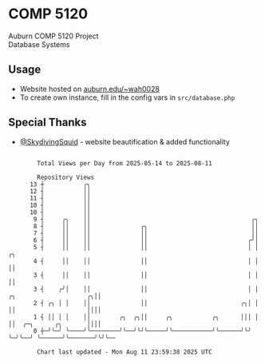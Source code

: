 # COMP 5120
Auburn COMP 5120 Project  
Database Systems

## Usage
- Website hosted on [auburn.edu/~wah0028](https://webhome.auburn.edu/~wah0028/)
- To create own instance, fill in the config vars in `src/database.php`

## Special Thanks
- [@SkydivingSquid](https://github.com/SkydivingSquid) - website beautification & added functionality

```

        Total Views per Day from 2025-05-14 to 2025-08-11

        Repository Views
      13 ┼           ╭╮
      12 ┤           ││
      11 ┤           ││
      10 ┤           ││
      10 ┤           ││
       9 ┤     ╭╮    ││                                             ╭╮
       8 ┤     ││    ││              ╭╮                             ││
       7 ┤     ││    ││              ││                             ││
       6 ┤     ││    ││              ││                            ╭╯│
       5 ┤     ││    ││              ││                            │ │                         ╭╮
       4 ┤     ││    ││              ││                            │ │                         ││
       3 ┤     ││    ││              ││                            │ │                         ││
       3 ┤    ╭╯│    ││              ││                            │ │ ╭╮                    ╭╮││
       2 ┤ ╭╮ │ │    ││              ││                          ╭╮│ │ ││                    ││││
       1 ┤ ││ │ │    ││        ╭╮  ╭╮││     ╭╮           ╭╮      │││ │ ││  ╭─╮      ╭╮       ││││
       0 ┼─╯╰─╯ ╰────╯╰────────╯╰──╯╰╯╰─────╯╰───────────╯╰──────╯╰╯ ╰─╯╰──╯ ╰──────╯╰───────╯╰╯╰──

        Chart last updated - Mon Aug 11 23:59:38 2025 UTC
        
```
